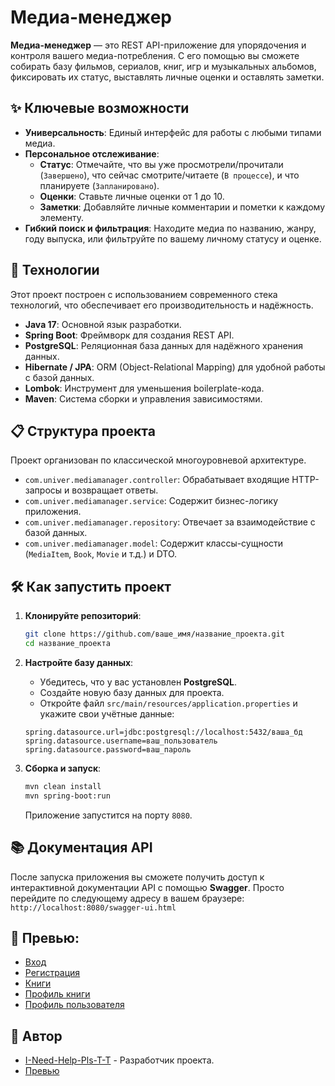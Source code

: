 # Медиа-менеджер

**Медиа-менеджер** — это REST API-приложение для упорядочения и контроля вашего медиа-потребления. С его помощью вы сможете собирать базу фильмов, сериалов, книг, игр и музыкальных альбомов, фиксировать их статус, выставлять личные оценки и оставлять заметки.

## ✨ Ключевые возможности

* **Универсальность**: Единый интерфейс для работы с любыми типами медиа.
* **Персональное отслеживание**:
    * **Статус**: Отмечайте, что вы уже просмотрели/прочитали (`Завершено`), что сейчас смотрите/читаете (`В процессе`), и что планируете (`Запланировано`).
    * **Оценки**: Ставьте личные оценки от 1 до 10.
    * **Заметки**: Добавляйте личные комментарии и пометки к каждому элементу.
* **Гибкий поиск и фильтрация**: Находите медиа по названию, жанру, году выпуска, или фильтруйте по вашему личному статусу и оценке.

## 🚀 Технологии

Этот проект построен с использованием современного стека технологий, что обеспечивает его производительность и надёжность.

* **Java 17**: Основной язык разработки.
* **Spring Boot**: Фреймворк для создания REST API.
* **PostgreSQL**: Реляционная база данных для надёжного хранения данных.
* **Hibernate / JPA**: ORM (Object-Relational Mapping) для удобной работы с базой данных.
* **Lombok**: Инструмент для уменьшения boilerplate-кода.
* **Maven**: Система сборки и управления зависимостями.

## 📋 Структура проекта

Проект организован по классической многоуровневой архитектуре.

* `com.univer.mediamanager.controller`: Обрабатывает входящие HTTP-запросы и возвращает ответы.
* `com.univer.mediamanager.service`: Содержит бизнес-логику приложения.
* `com.univer.mediamanager.repository`: Отвечает за взаимодействие с базой данных.
* `com.univer.mediamanager.model`: Содержит классы-сущности (`MediaItem`, `Book`, `Movie` и т.д.) и DTO.

## 🛠️ Как запустить проект

1.  **Клонируйте репозиторий**:

    ```bash
    git clone https://github.com/ваше_имя/название_проекта.git
    cd название_проекта
    ```

2.  **Настройте базу данных**:

    * Убедитесь, что у вас установлен **PostgreSQL**.
    * Создайте новую базу данных для проекта.
    * Откройте файл `src/main/resources/application.properties` и укажите свои учётные данные:

    <!-- end list -->

    ```properties
    spring.datasource.url=jdbc:postgresql://localhost:5432/ваша_бд
    spring.datasource.username=ваш_пользователь
    spring.datasource.password=ваш_пароль
    ```

3.  **Сборка и запуск**:

    ```bash
    mvn clean install
    mvn spring-boot:run
    ```

    Приложение запустится на порту `8080`.

## 📚 Документация API

После запуска приложения вы сможете получить доступ к интерактивной документации API с помощью **Swagger**. Просто перейдите по следующему адресу в вашем браузере:
`http://localhost:8080/swagger-ui.html`

## 📄 **Превью**:

* [Вход](./images/Login.png)
* [Регистрация](./images/Register.png)
* [Книги](./images/Books.png)
* [Профиль книги](./images/Books_profile.png)
* [Профиль пользователя](./images/User_Profile.png)

## 👥 Автор

* [I-Need-Help-Pls-T-T](https://github.com/I-Need-Help-Pls-T-T) - Разработчик проекта.
* [Превью](./images/mockup.png)
